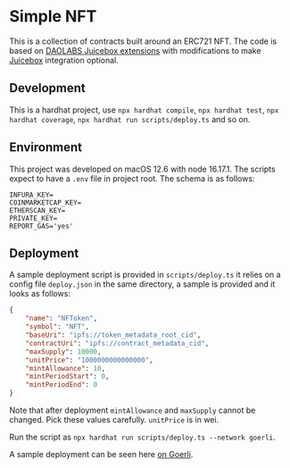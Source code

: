 # Simple NFT

This is a collection of contracts built around an ERC721 NFT. The code is based on [DAOLABS Juicebox extensions](https://github.com/DAOLABS-WTF/juice-contracts-v3) with modifications to make [Juicebox](https://juicebox.money) integration optional.

## Development

This is a hardhat project, use `npx hardhat compile`, `npx hardhat test`, `npx hardhat coverage`, `npx hardhat run scripts/deploy.ts` and so on.

## Environment

This project was developed on macOS 12.6 with node 16.17.1. The scripts expect to have a `.env` file in project root. The schema is as follows:

```text
INFURA_KEY=
COINMARKETCAP_KEY=
ETHERSCAN_KEY=
PRIVATE_KEY=
REPORT_GAS='yes'
```

## Deployment

A sample deployment script is provided in `scripts/deploy.ts` it relies on a config file `deploy.json` in the same directory, a sample is provided and it looks as follows:

```json
{
    "name": "NFToken",
    "symbol": "NFT",
    "baseUri": "ipfs://token_metadata_root_cid",
    "contractUri": "ipfs://contract_metadata_cid",
    "maxSupply": 10000,
    "unitPrice": "1000000000000000",
    "mintAllowance": 10,
    "mintPeriodStart": 0,
    "mintPeriodEnd": 0
}
```

Note that after deployment `mintAllowance` and `maxSupply` cannot be changed. Pick these values carefully. `unitPrice` is in wei.

Run the script as `npx hardhat run scripts/deploy.ts --network goerli`.

A sample deployment can be seen here [on Goerli](https://goerli.etherscan.io/address/0x4a906517797B103F65848ee6D15AF8678510Ce82).
